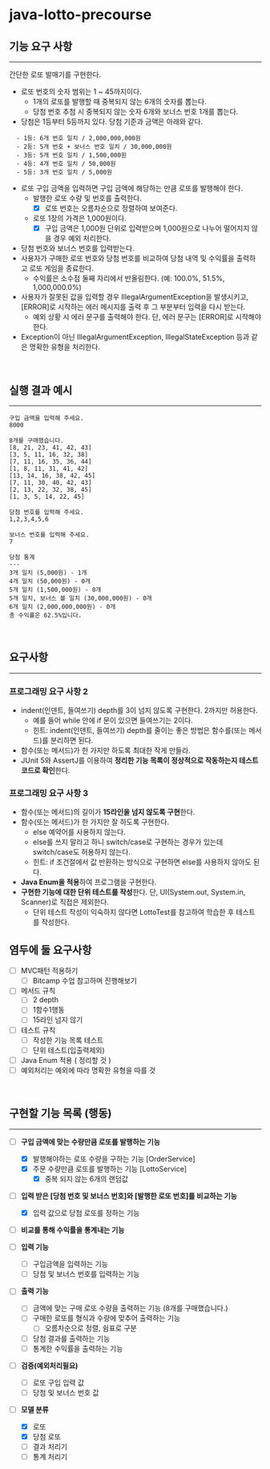 # java-lotto-precourse

## 기능 요구 사항
- - -
간단한 로또 발매기를 구현한다.
- 로또 번호의 숫자 범위는 1 ~ 45까지이다.
  - 1개의 로또를 발행할 때 중복되지 않는 6개의 숫자를 뽑는다.
  - 당첨 번호 추첨 시 중복되지 않는 숫자 6개와 보너스 번호 1개를 뽑는다.
- 당첨은 1등부터 5등까지 있다. 당첨 기준과 금액은 아래와 같다.
```
  - 1등: 6개 번호 일치 / 2,000,000,000원
  - 2등: 5개 번호 + 보너스 번호 일치 / 30,000,000원
  - 3등: 5개 번호 일치 / 1,500,000원
  - 4등: 4개 번호 일치 / 50,000원
  - 5등: 3개 번호 일치 / 5,000원
```
- 로또 구입 금액을 입력하면 구입 금액에 해당하는 만큼 로또를 발행해야 한다.
  - 발행한 로또 수량 및 번호를 출력한다. 
    - [x] 로또 번호는 오름차순으로 정렬하여 보여준다.
  - 로또 1장의 가격은 1,000원이다.
    - [x] 구입 금액은 1,000원 단위로 입력받으며 1,000원으로 나누어 떨어지지 않을 경우 예외 처리한다.
- 당첨 번호와 보너스 번호를 입력받는다.
- 사용자가 구매한 로또 번호와 당첨 번호를 비교하여 당첨 내역 및 수익률을 출력하고 로또 게임을 종료한다.
  - 수익률은 소수점 둘째 자리에서 반올림한다. (예: 100.0%, 51.5%, 1,000,000.0%)
- 사용자가 잘못된 값을 입력할 경우 IllegalArgumentException을 발생시키고, [ERROR]로 시작하는 에러 메시지를 출력 후 그 부분부터 입력을 다시 받는다.
  - 예외 상황 시 에러 문구를 출력해야 한다. 단, 에러 문구는 [ERROR]로 시작해야 한다.
- Exception이 아닌 IllegalArgumentException, IllegalStateException 등과 같은 명확한 유형을 처리한다.

<br>

## 실행 결과 예시
- - -

```
구입 금액을 입력해 주세요.
8000

8개를 구매했습니다.
[8, 21, 23, 41, 42, 43]
[3, 5, 11, 16, 32, 38]
[7, 11, 16, 35, 36, 44]
[1, 8, 11, 31, 41, 42]
[13, 14, 16, 38, 42, 45]
[7, 11, 30, 40, 42, 43]
[2, 13, 22, 32, 38, 45]
[1, 3, 5, 14, 22, 45]

당첨 번호를 입력해 주세요.
1,2,3,4,5,6

보너스 번호를 입력해 주세요.
7

당첨 통계
---
3개 일치 (5,000원) - 1개
4개 일치 (50,000원) - 0개
5개 일치 (1,500,000원) - 0개
5개 일치, 보너스 볼 일치 (30,000,000원) - 0개
6개 일치 (2,000,000,000원) - 0개
총 수익률은 62.5%입니다.
```
<br>

## 요구사항
- - -

### 프로그래밍 요구 사항 2
- indent(인덴트, 들여쓰기) depth를 3이 넘지 않도록 구현한다. 2까지만 허용한다. 
  - 예를 들어 while 안에 if 문이 있으면 들여쓰기는 2이다.
  - 힌트: indent(인덴트, 들여쓰기) depth를 줄이는 좋은 방법은 함수를(또는 메서드)를 분리하면 된다.
- 함수(또는 메서드)가 한 가지만 하도록 최대한 작게 만들라.
- JUnit 5와 AssertJ를 이용하여 **정리한 기능 목록이 정상적으로 작동하는지 테스트 코드로 확인**한다.

### 프로그래밍 요구 사항 3
- 함수(또는 메서드)의 길이가 **15라인을 넘지 않도록 구현**한다.
- 함수(또는 메서드)가 한 가지만 잘 하도록 구현한다.
  - else 예약어를 사용하지 않는다.
  - else를 쓰지 말라고 하니 switch/case로 구현하는 경우가 있는데 switch/case도 허용하지 않는다.
  - 힌트: if 조건절에서 값 반환하는 방식으로 구현하면 else를 사용하지 않아도 된다.
- **Java Enum을 적용**하여 프로그램을 구현한다.
- **구현한 기능에 대한 단위 테스트를 작성**한다. 단, UI(System.out, System.in, Scanner)로 직접은 제외한다.
  - 단위 테스트 작성이 익숙하지 않다면 LottoTest를 참고하여 학습한 후 테스트를 작성한다.

## 염두에 둘 요구사항
- [ ] MVC패턴 적용하기
  - [ ] Bitcamp 수업 참고하며 진행해보기
- [ ] 메서드 규칙
  - [ ] 2 depth
  - [ ] 1함수1행동
  - [ ] 15라인 넘지 않기
- [ ] 테스트 규칙
  - [ ] 작성한 기능 목록 테스트
  - [ ] 단위 테스트(입출력제외)
- [ ] Java Enum 적용 ( 정리할 것 )
- [ ] 예외처리는 예외에 따라 명확한 유형을 따를 것

<br>

## 구현할 기능 목록 (행동)
- - -
- [ ] **구입 금액에 맞는 수량만큼 로또를 발행하는 기능**
  - [x] 발행해야하는 로또 수량을 구하는 기능 [OrderService]
  - [x] 주문 수량만큼 로또를 발행하는 기능 [LottoService]
    - [x] 중복 되지 않는 6개의 랜덤값

- [ ] **입력 받은 [당첨 번호 및 보너스 번호]와 [발행한 로또 번호]를 비교하는 기능**
  - [x] 입력 값으로 당첨 로또를 정하는 기능

- [ ] **비교를 통해 수익률을 통계내는 기능**

- [ ] **입력 기능**
  - [ ] 구입금액을 입력하는 기능
  - [ ] 당첨 및 보너스 번호를 입력하는 기능

- [ ] **출력 기능**
  - [ ] 금액에 맞는 구매 로또 수량을 출력하는 기능 (8개를 구매했습니다.)
  - [ ] 구매한 로또를 형식과 수량에 맞추어 출력하는 기능
    - [ ] 오름차순으로 정렬, 쉼표로 구분
  - [ ] 당첨 결과를 출력하는 기능
  - [ ] 통계한 수익률을 출력하는 기능

- [ ] **검증(예외처리필요)**
  - [ ] 로또 구입 입력 값
  - [ ] 당첨 및 보너스 번호 값

- [ ] **모델 분류**
  - [x] 로또
  - [x] 당첨 로또
  - [ ] 결과 처리기
  - [ ] 통계 처리기
